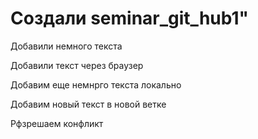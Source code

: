 # Создали seminar_git_hub1" 

Добавили немного текста

Добавили текст через браузер

Добавим еще немнрго текста локально

Добавим новый текст в новой ветке

Рфзрешаем конфликт
